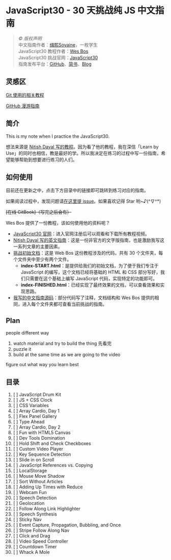 # JavaScript30 - 30 天挑战纯 JS 中文指南

> _© 版权声明_    
> 中文指南作者：[缉熙Soyaine](https://github.com/soyaine)，一枚学生  
> JavaScript30 教程作者：[Wes Bos](https://github.com/wesbos)    
> JavaScript30 挑战官网：[JavaScript30](https://javascript30.com)  
> 指南发布平台：[GitHub](https://github.com/soyaine/JavaScript30)、[简书](http://www.jianshu.com/notebooks/8509835/latest)、[Blog](http://soyaine.cn/code/)  

## 灵感区

[Git 使用的相关教程](https://github.com/OpenMindClub/pythoncamp0/wiki/%5BGithub-Gitbook%5D)

[ GitHub 漫游指南](http://github.phodal.com/)

## 简介

This is my note when I practice the JavaScript30.

想法来源是 [Nitish Dayal 写的教程](https://github.com/nitishdayal/JavaScript30/tree/master/exercises)。因为看了他的教程，我在深信「Learn by Use」的同时也相信，教是最好的学。所以我决定在练习的过程中写一份指南，希望能够帮助到想要进行练习的人们。

## 如何使用
目前还在更新之中，点击下方目录中的链接即可跳转到练习对应的指南。

如果阅读过程中，发现问题请[在这里提 issue](https://github.com/soyaine/JavaScript30/issues)。如果喜欢记得 Star 哟~♪(^∇^*)

~~[在线 GitBook]（写完之后会有）~~


Wes Bos 提供了一份教程，该如何使用他的资料呢？

- [JavaScript30 官网](https://javascript30.com)：进入官网注册后可以观看和下载所有教程视频。
- [Nitish Dayal 写的英文指南](https://github.com/nitishdayal/JavaScript30/tree/master/exercises)：这是一份非官方的文字版指南，也是激励我写这一系列文章的主要因素。
- [挑战初始文档](https://github.com/wesbos/JavaScript30)：这是 Web Bos 这份教程涉及的代码，共有 30 个文件夹，每个文件夹中至少有两个文件。
	- **index-START.html**：是提供给我们的初始文档，为了便于我们专注于 JavaScript 的编写，这个文档已经将基础的 HTML 和 CSS 部分写好，我们只需要在这个基础上编写 JavaScript 代码，实现特定的功能即可。
	- **index-FINISHED.html**：已经实现了最终效果的文档，可以查看效果和实现思路。
- [我写的中文指南源码](https://github.com/soyaine/JavaScript30)：部分代码写了注释，文档结构和 Wes Bos 提供的相同，进入每个文件夹都可查看当前挑战的指南。

## Plan

people different way

1. watch material  and try to build the thing 先看完
2. puzzle it 
3. build at the same time as we are going to the video

figure out what way you learn best


## 目录

1. [ ] JavaScript Drum Kit
2. [ ] JS + CSS Clock
3. [ ] CSS Variables
4. [ ] Array Cardio, Day 1
5. [ ] Flex Panel Gallery
6. [ ] Type Ahead
7. [ ] Array Cardio, Day 2
8. [ ] Fun with HTML5 Canvas
9. [ ] Dev Tools Domination
10. [ ] Hold Shift and Check Checkboxes
11. [ ] Custom Video Player
12. [ ] Key Sequence Detection
13. [ ] Slide in on Scroll
14. [ ] JavaScript References vs. Copying
15. [ ] LocalStorage
16. [ ] Mouse Move Shadow
17. [ ] Sort Without Articles
18. [ ] Adding Up Times with Reduce
19. [ ] Webcam Fun
20. [ ] Speech Detection
21. [ ] Geolocation
22. [ ] Follow Along Link Highlighter
23. [ ] Speech Synthesis
24. [ ] Sticky Nav
25. [ ] Event Capture, Propagation, Bubbling, and Once
26. [ ] Stripe Follow Along Nav
27. [ ] Click and Drag
28. [ ] Video Speed Controller
29. [ ] Countdown Timer
30. [ ] Whack A Mole